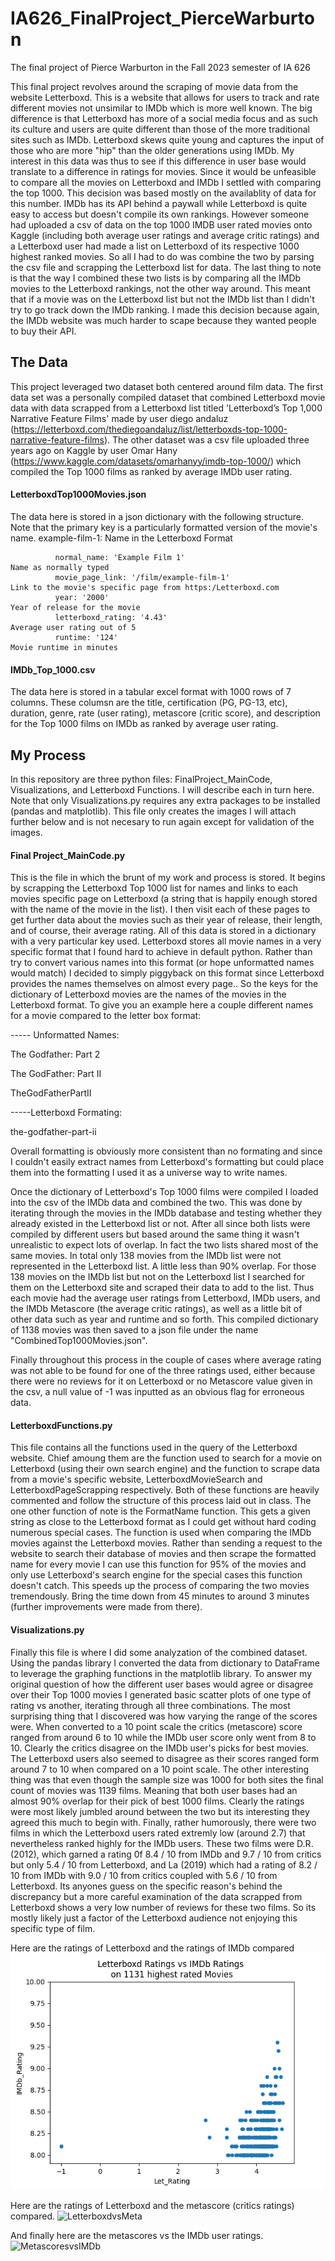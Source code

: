 # IA626_FinalProject_PierceWarburton
The final project of Pierce Warburton in the Fall 2023 semester of IA 626

This final project revolves around the scraping of movie data from the website Letterboxd. This is a website that allows for users to track and rate different movies not
unsimilar to IMDb which is more well known. The big difference is that Letterboxd has more of a social media focus and as such its culture and users are
quite different than those of the more traditional sites such as IMDb. Letterboxd skews quite young and captures the input of those who are more "hip" than 
the older generations using IMDb. My interest in this data was thus to see if this difference in user base would translate to a difference in ratings for movies. Since it
would be unfeasible to compare all the movies on Letterboxd and IMDb I settled with comparing the top 1000. This decision was based mostly on the availablity of data for 
this number. IMDb has its API behind a paywall while Letterboxd is quite easy to access but doesn't compile its own rankings. However someone had uploaded a csv of data on 
the top 1000 IMDB user rated movies onto Kaggle (including both average user ratings and average critic ratings) and a Letterboxd user had made a list on Letterboxd of its respective 1000 highest ranked movies. So all I had to do was combine the two by parsing the csv file and scrapping the Letterboxd list for data. The last thing to note is that the way I combined these two lists is by comparing all the IMDb movies to the Letterboxd rankings, not the other way around. This meant that if a movie was on the Letterboxd list but not the IMDb list than I didn't try to go track down the IMDb ranking. I made this decision because again, the IMDb website was much harder to scape because they wanted people to buy their API.

## The Data
This project leveraged two dataset both centered around film data. The first data set was a personally compiled dataset that combined Letterboxd movie data with data scrapped from a Letterboxd list titled 'Letterboxd’s Top 1,000 Narrative Feature Films' made by user diego andaluz (https://letterboxd.com/thediegoandaluz/list/letterboxds-top-1000-narrative-feature-films). The other dataset was a csv file uploaded three years ago on Kaggle by user Omar Hany (https://www.kaggle.com/datasets/omarhanyy/imdb-top-1000/) which compiled the Top 1000 films as ranked by average IMDb user rating. 

#### LetterboxdTop1000Movies.json
The data here is stored in a json dictionary with the following structure. Note that the primary key is a particularly formatted version of the movie's name. 
example-film-1:                                                              Name in the Letterboxd Format
```                                                         
          normal_name: 'Example Film 1'                                      Name as normally typed
          movie_page_link: '/film/example-film-1'                            Link to the movie's specific page from https:/Letterboxd.com
          year: '2000'                                                       Year of release for the movie
          letterboxd_rating: '4.43'                                          Average user rating out of 5
          runtime: '124'                                                     Movie runtime in minutes
```
#### IMDb_Top_1000.csv
The data here is stored in a tabular excel format with 1000 rows of 7 columns. These columsn are the title, certification (PG, PG-13, etc), duration, genre, rate (user rating), metascore (critic score), and description for the Top 1000 films on IMDb as ranked by average user rating. 

## My Process
In this repository are three python files: FinalProject_MainCode, Visualizations, and Letterboxd Functions. I will describe each in turn here. Note that only Visualizations.py requires any extra packages to be installed (pandas and matplotlib). This file only creates the images I will attach further below and is not necesary to run again except for validation of the images. 
#### Final Project_MainCode.py
This is the file in which the brunt of my work and process is stored. It begins by scrapping the Letterboxd Top 1000 list for names and links to each movies specific page on Letterboxd (a string that is happily enough stored with the name of the movie in the list). I then visit each of these pages to get further data about the movies such as their year of release, their length, and of course, their average rating. All of this data is stored in a dictionary with a very particular key used. Letterboxd stores all movie names in a very specific format that I found hard to achieve in default python. Rather than try to convert various names into this format (or hope unformatted names would match) I decided to simply piggyback on this format since Letterboxd provides the names themselves on almost every page.. So the keys for the dictionary of Letterboxd movies are the names of the movies in the Letterboxd format. To give you an example here a couple different names for a movie compared to the letter box format:


----- Unformatted Names:

The Godfather: Part 2

The GodFather: Part II

TheGodFatherPartII


-----Letterboxd Formating:

the-godfather-part-ii




Overall formatting is obviously more consistent than no formating and since I couldn't easily extract names from Letterboxd's formatting but could place them into the formatting I used it as a universe way to write names. 

Once the dictionary of Letterboxd's Top 1000 films were compiled I loaded into the csv of the IMDb data and combined the two. This was done by iterating through the movies in the IMDb database and testing whether they already existed in the Letterboxd list or not. After all since both lists were compiled by different users but based around the same thing it wasn't unrealistic to expect lots of overlap. In fact the two lists shared most of the same movies. In total only 138 movies from the IMDb list were not represented in the Letterboxd list. A little less than 90% overlap. For those 138 movies on the IMDb list but not on the Letterboxd list I searched for them on the Letterboxd site and scraped their data to add to the list. Thus each movie had the average user ratings from Letterboxd, IMDb users, and the IMDb Metascore (the average critic ratings), as well as a little bit of other data such as year and runtime and so forth. This compiled dictionary of 1138 movies was then saved to a json file under the name "CombinedTop1000Movies.json".

Finally throughout this process in the couple of cases where average rating was not able to be found for one of the three ratings used, either because there were no reviews for it on Letterboxd or no Metascore value given in the csv, a null value of -1 was inputted as an obvious flag for erroneous data.

#### LetterboxdFunctions.py
This file contains all the functions used in the query of the Letterboxd website. Chief amoung them are the function used to search for a movie on Letterboxd (using their own search engine) and the function to scrape data from a movie's specific website, LetterboxdMovieSearch and LetterboxdPageScrapping respectively. Both of these functions are heavily commented and follow the structure of this process laid out in class. The one other function of note is the FormatName function. This gets a given string as close to the Letterboxd format as I could get without hard coding numerous special cases. The function is used when comparing the IMDb movies against the Letterboxd movies. Rather than sending a request to the website to search their database of movies and then scrape the formatted name for every movie I can use this function for 95% of the movies and only use Letterboxd's search engine for the special cases this function doesn't catch. This speeds up the process of comparing the two movies tremendously. Bring the time down from 45 minutes to around 3 minutes (further improvements were made from there).

#### Visualizations.py
Finally this file is where I did some analyzation of the combined dataset. Using the pandas library I converted the data from dictionary to DataFrame to leverage the graphing functions in the matplotlib library. To answer my original question of how the different user bases would agree or disagree over their Top 1000 movies I generated basic scatter plots of one type of rating vs another, iterating through all three combinations. The most surprising thing that I discovered was how varying the range of the scores were. When converted to a 10 point scale the critics (metascore) score ranged from around 6 to 10 while the IMDb user score only went from 8 to 10. Clearly the critics disagree on the IMDb user's picks for best movies. The Letterboxd users also seemed to disagree as their scores ranged form around 7 to 10 when compared on a 10 point scale. The other interesting thing was that even though the sample size was 1000 for both sites the final count of movies was 1139 films. Meaning that both user bases had an almost 90% overlap for their pick of best 1000 films. Clearly the ratings were most likely jumbled around between the two but its interesting they agreed this much to begin with. Finally, rather humorously, there were two films in which the Letterboxd users rated extremly low (around 2.7) that nevertheless ranked highly for the IMDb users. These two films were D.R. (2012), which garned a rating 0f 8.4 / 10 from IMDb and 9.7 / 10 from critics but only 5.4 / 10 from Letterboxd, and La (2019) which had a rating of 8.2 / 10 from IMDb with 9.0 / 10 from critics coupled with 5.6 / 10 from Letterboxd. Its anyones guess on the specific reason's behind the discrepancy but a more careful examination of the data scrapped from Letterboxd shows a very low number of reviews for these two films. So its mostly likely just a factor of the Letterboxd audience not enjoying this specific type of film. 


Here are the ratings of Letterboxd and the ratings of IMDb compared
![LetterboxdvsIMDb](LetterboxdvsIMDb.png)


Here are the ratings of Letterboxd and the metascore (critics ratings) compared.
![LetterboxdvsMeta](LetterboxdvsMeta.png)

And finally here are the metascores vs the IMDb user ratings. 
![MetascoresvsIMDb](MetascoresvsIMDb.png)





